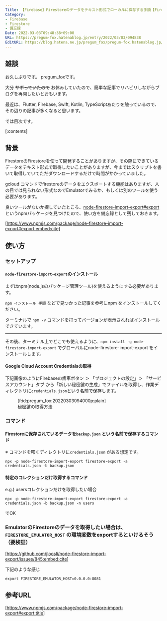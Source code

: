 ```yaml
---
Title: 【Firebase】Firestoreのデータをテキスト形式でローカルに保存する手順【Firestore】
Category:
- Firebase
- Firestore
- 備忘録
Date: 2022-03-03T09:48:38+09:00
URL: https://pregum-fox.hatenablog.jp/entry/2022/03/03/094838
EditURL: https://blog.hatena.ne.jp/pregum_fox/pregum-fox.hatenablog.jp/atom/entry/13574176438068901113
---
```


## 雑談

お久しぶりです。 pregum_foxです。


大分 ~~サボっていたので~~ お休みしていたので、簡単な記事でリハビリしながらブログを再開したいとおもいます。

最近は、Flutter, Firebase, Swift, Kotlin, TypeScriptあたりを触っているので、その辺りの記事が多くなると思います。

では目次です。

[:contents]


<!-- more -->


## 背景

FirestoreのFirestoreを使って開発することがありますが、その際にできているデータをテキスト形式で取得したいことがありますが、今まではスクリプトを書いて取得していてただダウンロードするだけで時間がかかっていました。

gcloud コマンドでfirestoreのデータをエクスポートする機能はありますが、人の目では見られない形式なのでEmulatorでみるか、もしくは別のツールを使う必要があります。

良いツールがないか探していたところ、[node-firestore-import-export#export](https://www.npmjs.com/package/node-firestore-import-export#export)というnpmパッケージを見つけたので、使い方を備忘録として残しておきます。

[https://www.npmjs.com/package/node-firestore-import-export#export:embed:cite]



## 使い方

### セットアップ

#### `node-firestore-import-export`のインストール

まずはnpm(node.jsのパッケージ管理ツール)を使えるようにする必要があります。

`npm インストール 手順` などで見つかった記事を参考にnpm をインストールしてください。

ターミナルで `npm -v` コマンドを打ってバージョンが表示されればインストールできています。

----

その後、ターミナル上でどこでも使えるように、`npm install -g node-firestore-import-export` でグローバルにnode-firestore-import-export をインストールします。

#### Google Cloud Account Credentialsの取得

下記画像のようにFirebaseの歯車ボタン ＞ 「プロジェクトの設定」＞ 「サービスアカウント」タブ から「新しい秘密鍵の生成」でファイルを取得し、作業ディレクトリに`credentials.json`という名前で保存します。

<figure class="figure-image figure-image-fotolife" title="秘密鍵の取得方法">[f:id:pregum_fox:20220303094000p:plain]<figcaption>秘密鍵の取得方法</figcaption></figure>


### コマンド

#### Firestoreに保存されているデータを`backup.json` という名前で保存するコマンド

※ コマンドを叩くディレクトリに`credentials.json` がある想定です。

`npx -p node-firestore-import-export firestore-export -a credentials.json -b backup.json`

#### 特定のコレクションだけ取得するコマンド

e.g.) usersコレクションだけを取得したい場合

`npx -p node-firestore-import-export firestore-export -a credentials.json -b backup.json -n users`

でOK

### EmulatorのFirestoreのデータを取得したい場合は、`FIRESTORE_EMULATOR_HOST` の環境変数をexportするといけるそう（要検証）


[https://github.com/jloosli/node-firestore-import-export/issues/845:embed:cite]


下記のような感じ


`export FIRESTORE_EMULATOR_HOST=0.0.0.0:8081`


## 参考URL

[https://www.npmjs.com/package/node-firestore-import-export#export:title]

